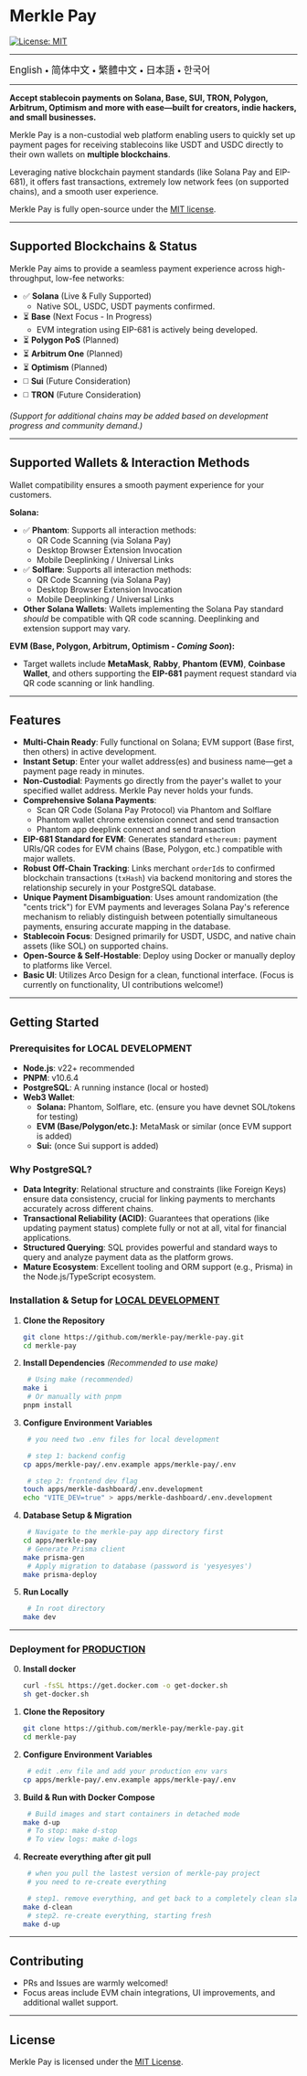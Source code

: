 # Merkle Pay

[![License: MIT](https://img.shields.io/badge/License-MIT-yellow.svg)](LICENSE)

---

<a href="README.md" style="text-decoration: none;"><span style="font-size: larger;">English</span></a> <span> • </span>
<a href="README_zh-CN.md" style="text-decoration: none;"><span style="font-size: larger;">简体中文</span></a> <span> • </span>
<a href="README_zh-TW.md" style="text-decoration: none;"><span style="font-size: larger;">繁體中文</span></a> <span> • </span>
<a href="README_jp.md" style="text-decoration: none;"><span style="font-size: larger;">日本語</span></a><span> • </span>
<a href="README_kr.md" style="text-decoration: none;"><span style="font-size: larger;">한국어</span></a>

---

**Accept stablecoin payments on Solana, Base, SUI, TRON, Polygon, Arbitrum, Optimism and more with ease—built for creators, indie hackers, and small businesses.**

Merkle Pay is a non-custodial web platform enabling users to quickly set up payment pages for receiving stablecoins like USDT and USDC directly to their own wallets on **multiple blockchains**.

Leveraging native blockchain payment standards (like Solana Pay and EIP-681), it offers fast transactions, extremely low network fees (on supported chains), and a smooth user experience.

Merkle Pay is fully open-source under the [MIT license](LICENSE).

---

## Supported Blockchains & Status

Merkle Pay aims to provide a seamless payment experience across high-throughput, low-fee networks:

- ✅ **Solana** (Live & Fully Supported)
  - Native SOL, USDC, USDT payments confirmed.
- ⏳ **Base** (Next Focus - In Progress)
  - EVM integration using EIP-681 is actively being developed.
- ⏳ **Polygon PoS** (Planned)
- ⏳ **Arbitrum One** (Planned)
- ⏳ **Optimism** (Planned)
- ◻️ **Sui** (Future Consideration)
- ◻️ **TRON** (Future Consideration)

_(Support for additional chains may be added based on development progress and community demand.)_

---

## Supported Wallets & Interaction Methods

Wallet compatibility ensures a smooth payment experience for your customers.

**Solana:**

- ✅ **Phantom**: Supports all interaction methods:
  - QR Code Scanning (via Solana Pay)
  - Desktop Browser Extension Invocation
  - Mobile Deeplinking / Universal Links
- ✅ **Solflare**: Supports all interaction methods:
  - QR Code Scanning (via Solana Pay)
  - Desktop Browser Extension Invocation
  - Mobile Deeplinking / Universal Links
- **Other Solana Wallets**: Wallets implementing the Solana Pay standard _should_ be compatible with QR code scanning. Deeplinking and extension support may vary.

**EVM (Base, Polygon, Arbitrum, Optimism - _Coming Soon_):**

- Target wallets include **MetaMask**, **Rabby**, **Phantom (EVM)**, **Coinbase Wallet**, and others supporting the **EIP-681** payment request standard via QR code scanning or link handling.

---

## Features

- **Multi-Chain Ready**: Fully functional on Solana; EVM support (Base first, then others) in active development.
- **Instant Setup**: Enter your wallet address(es) and business name—get a payment page ready in minutes.
- **Non-Custodial**: Payments go directly from the payer's wallet to your specified wallet address. Merkle Pay never holds your funds.
- **Comprehensive Solana Payments**:
  - Scan QR Code (Solana Pay Protocol) via Phantom and Solflare
  - Phantom wallet chrome extension connect and send transaction
  - Phantom app deeplink connect and send transaction
- **EIP-681 Standard for EVM**: Generates standard `ethereum:` payment URIs/QR codes for EVM chains (Base, Polygon, etc.) compatible with major wallets.
- **Robust Off-Chain Tracking**: Links merchant `orderId`s to confirmed blockchain transactions (`txHash`) via backend monitoring and stores the relationship securely in your PostgreSQL database.
- **Unique Payment Disambiguation**: Uses amount randomization (the "cents trick") for EVM payments and leverages Solana Pay's reference mechanism to reliably distinguish between potentially simultaneous payments, ensuring accurate mapping in the database.
- **Stablecoin Focus**: Designed primarily for USDT, USDC, and native chain assets (like SOL) on supported chains.
- **Open-Source & Self-Hostable**: Deploy using Docker or manually deploy to platforms like Vercel.
- **Basic UI**: Utilizes Arco Design for a clean, functional interface. (Focus is currently on functionality, UI contributions welcome!)

---

## Getting Started

### Prerequisites for LOCAL DEVELOPMENT

- **Node.js**: v22+ recommended
- **PNPM**: v10.6.4
- **PostgreSQL**: A running instance (local or hosted)
- **Web3 Wallet**:
  - **Solana:** Phantom, Solflare, etc. (ensure you have devnet SOL/tokens for testing)
  - **EVM (Base/Polygon/etc.):** MetaMask or similar (once EVM support is added)
  - **Sui:** (once Sui support is added)

### Why PostgreSQL?

- **Data Integrity**: Relational structure and constraints (like Foreign Keys) ensure data consistency, crucial for linking payments to merchants accurately across different chains.
- **Transactional Reliability (ACID)**: Guarantees that operations (like updating payment status) complete fully or not at all, vital for financial applications.
- **Structured Querying**: SQL provides powerful and standard ways to query and analyze payment data as the platform grows.
- **Mature Ecosystem**: Excellent tooling and ORM support (e.g., Prisma) in the Node.js/TypeScript ecosystem.

### Installation & Setup for <u>LOCAL DEVELOPMENT</u>

1.  **Clone the Repository**

    ```bash
    git clone https://github.com/merkle-pay/merkle-pay.git
    cd merkle-pay
    ```

2.  **Install Dependencies**
    _(Recommended to use make)_

    ```bash
     # Using make (recommended)
    make i
     # Or manually with pnpm
    pnpm install
    ```

3.  **Configure Environment Variables**

    ```bash
     # you need two .env files for local development

     # step 1: backend config
    cp apps/merkle-pay/.env.example apps/merkle-pay/.env

     # step 2: frontend dev flag
    touch apps/merkle-dashboard/.env.development
    echo "VITE_DEV=true" > apps/merkle-dashboard/.env.development
    ```

4.  **Database Setup & Migration**

    ```bash
     # Navigate to the merkle-pay app directory first
    cd apps/merkle-pay
     # Generate Prisma client
    make prisma-gen
     # Apply migration to database (password is 'yesyesyes')
    make prisma-deploy
    ```

5.  **Run Locally**
    ```bash
     # In root directory
    make dev
    ```

---

### Deployment for <u>PRODUCTION</u>

0.  **Install docker**

    ```bash
    curl -fsSL https://get.docker.com -o get-docker.sh
    sh get-docker.sh
    ```

1.  **Clone the Repository**

    ```bash
    git clone https://github.com/merkle-pay/merkle-pay.git
    cd merkle-pay
    ```

2.  **Configure Environment Variables**

    ```bash
     # edit .env file and add your production env vars
    cp apps/merkle-pay/.env.example apps/merkle-pay/.env
    ```

3.  **Build & Run with Docker Compose**

    ```bash
     # Build images and start containers in detached mode
    make d-up
     # To stop: make d-stop
     # To view logs: make d-logs
    ```

4.  **Recreate everything after git pull**

    ```bash
     # when you pull the lastest version of merkle-pay project
     # you need to re-create everything

     # step1. remove everything, and get back to a completely clean slate
    make d-clean
     # step2. re-create everything, starting fresh
    make d-up
    ```

---

## Contributing

- PRs and Issues are warmly welcomed!
- Focus areas include EVM chain integrations, UI improvements, and additional wallet support.

---

## License

Merkle Pay is licensed under the [MIT License](LICENSE).
